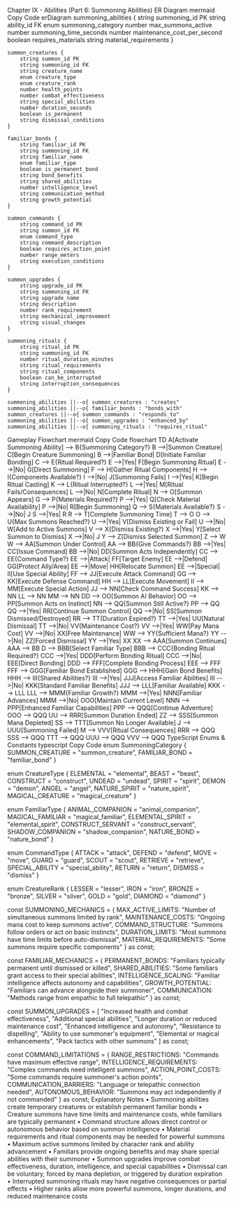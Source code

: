 Chapter IX - Abilities (Part 6: Summoning Abilities)
ER Diagram
mermaid
Copy Code
erDiagram
    summoning_abilities {
        string summoning_id PK
        string ability_id FK
        enum summoning_category
        number max_summons_active
        number summoning_time_seconds
        number maintenance_cost_per_second
        boolean requires_materials
        string material_requirements
    }
    
    summon_creatures {
        string summon_id PK
        string summoning_id FK
        string creature_name
        enum creature_type
        enum creature_rank
        number health_points
        number combat_effectiveness
        string special_abilities
        number duration_seconds
        boolean is_permanent
        string dismissal_conditions
    }
    
    familiar_bonds {
        string familiar_id PK
        string summoning_id FK
        string familiar_name
        enum familiar_type
        boolean is_permanent_bond
        string bond_benefits
        string shared_abilities
        number intelligence_level
        string communication_method
        string growth_potential
    }
    
    summon_commands {
        string command_id PK
        string summon_id FK
        enum command_type
        string command_description
        boolean requires_action_point
        number range_meters
        string execution_conditions
    }
    
    summon_upgrades {
        string upgrade_id PK
        string summoning_id FK
        string upgrade_name
        string description
        number rank_requirement
        string mechanical_improvement
        string visual_changes
    }
    
    summoning_rituals {
        string ritual_id PK
        string summoning_id FK
        number ritual_duration_minutes
        string ritual_requirements
        string ritual_components
        boolean can_be_interrupted
        string interruption_consequences
    }
    
    summoning_abilities ||--o{ summon_creatures : "creates"
    summoning_abilities ||--o{ familiar_bonds : "bonds_with"
    summon_creatures ||--o{ summon_commands : "responds_to"
    summoning_abilities ||--o{ summon_upgrades : "enhanced_by"
    summoning_abilities ||--o{ summoning_rituals : "requires_ritual"
Gameplay Flowchart
mermaid
Copy Code
flowchart TD
    A[Activate Summoning Ability] --> B{Summoning Category?}
    B -->|Summon Creature| C[Begin Creature Summoning]
    B -->|Familiar Bond| D[Initiate Familiar Bonding]
    C --> E{Ritual Required?}
    E -->|Yes| F[Begin Summoning Ritual]
    E -->|No| G[Direct Summoning]
    F --> H[Gather Ritual Components]
    H --> I{Components Available?}
    I -->|No| J[Summoning Fails]
    I -->|Yes| K[Begin Ritual Casting]
    K --> L{Ritual Interrupted?}
    L -->|Yes| M[Ritual Fails/Consequences]
    L -->|No| N[Complete Ritual]
    N --> O[Summon Appears]
    G --> P{Materials Required?}
    P -->|Yes| Q[Check Material Availability]
    P -->|No| R[Begin Summoning]
    Q --> S{Materials Available?}
    S -->|No| J
    S -->|Yes| R
    R --> T[Complete Summoning Time]
    T --> O
    O --> U{Max Summons Reached?}
    U -->|Yes| V[Dismiss Existing or Fail]
    U -->|No| W[Add to Active Summons]
    V --> X{Dismiss Existing?}
    X -->|Yes| Y[Select Summon to Dismiss]
    X -->|No| J
    Y --> Z[Dismiss Selected Summon]
    Z --> W
    W --> AA[Summon Under Control]
    AA --> BB{Give Commands?}
    BB -->|Yes| CC[Issue Command]
    BB -->|No| DD[Summon Acts Independently]
    CC --> EE{Command Type?}
    EE -->|Attack| FF[Target Enemy]
    EE -->|Defend| GG[Protect Ally/Area]
    EE -->|Move| HH[Relocate Summon]
    EE -->|Special| II[Use Special Ability]
    FF --> JJ[Execute Attack Command]
    GG --> KK[Execute Defense Command]
    HH --> LL[Execute Movement]
    II --> MM[Execute Special Action]
    JJ --> NN[Check Command Success]
    KK --> NN
    LL --> NN
    MM --> NN
    DD --> OO[Summon AI Behavior]
    OO --> PP[Summon Acts on Instinct]
    NN --> QQ{Summon Still Active?}
    PP --> QQ
    QQ -->|Yes| RR[Continue Summon Control]
    QQ -->|No| SS[Summon Dismissed/Destroyed]
    RR --> TT{Duration Expired?}
    TT -->|Yes| UU[Natural Dismissal]
    TT -->|No| VV{Maintenance Cost?}
    VV -->|Yes| WW[Pay Mana Cost]
    VV -->|No| XX[Free Maintenance]
    WW --> YY{Sufficient Mana?}
    YY -->|No| ZZ[Forced Dismissal]
    YY -->|Yes| XX
    XX --> AAA[Summon Continues]
    AAA --> BB
    D --> BBB[Select Familiar Type]
    BBB --> CCC{Bonding Ritual Required?}
    CCC -->|Yes| DDD[Perform Bonding Ritual]
    CCC -->|No| EEE[Direct Bonding]
    DDD --> FFF[Complete Bonding Process]
    EEE --> FFF
    FFF --> GGG[Familiar Bond Established]
    GGG --> HHH[Gain Bond Benefits]
    HHH --> III{Shared Abilities?}
    III -->|Yes| JJJ[Access Familiar Abilities]
    III -->|No| KKK[Standard Familiar Benefits]
    JJJ --> LLL[Familiar Available]
    KKK --> LLL
    LLL --> MMM{Familiar Growth?}
    MMM -->|Yes| NNN[Familiar Advances]
    MMM -->|No| OOO[Maintain Current Level]
    NNN --> PPP[Enhanced Familiar Capabilities]
    PPP --> QQQ[Continue Adventure]
    OOO --> QQQ
    UU --> RRR[Summon Duration Ended]
    ZZ --> SSS[Summon Mana Depleted]
    SS --> TTT[Summon No Longer Available]
    J --> UUU[Summoning Failed]
    M --> VVV[Ritual Consequences]
    RRR --> QQQ
    SSS --> QQQ
    TTT --> QQQ
    UUU --> QQQ
    VVV --> QQQ
TypeScript Enums & Constants
typescript
Copy Code
enum SummoningCategory {
  SUMMON_CREATURE = "summon_creature",
  FAMILIAR_BOND = "familiar_bond"
}

enum CreatureType {
  ELEMENTAL = "elemental",
  BEAST = "beast",
  CONSTRUCT = "construct",
  UNDEAD = "undead",
  SPIRIT = "spirit",
  DEMON = "demon",
  ANGEL = "angel",
  NATURE_SPIRIT = "nature_spirit",
  MAGICAL_CREATURE = "magical_creature"
}

enum FamiliarType {
  ANIMAL_COMPANION = "animal_companion",
  MAGICAL_FAMILIAR = "magical_familiar",
  ELEMENTAL_SPIRIT = "elemental_spirit",
  CONSTRUCT_SERVANT = "construct_servant",
  SHADOW_COMPANION = "shadow_companion",
  NATURE_BOND = "nature_bond"
}

enum CommandType {
  ATTACK = "attack",
  DEFEND = "defend",
  MOVE = "move",
  GUARD = "guard",
  SCOUT = "scout",
  RETRIEVE = "retrieve",
  SPECIAL_ABILITY = "special_ability",
  RETURN = "return",
  DISMISS = "dismiss"
}

enum CreatureRank {
  LESSER = "lesser",
  IRON = "iron",
  BRONZE = "bronze",
  SILVER = "silver",
  GOLD = "gold",
  DIAMOND = "diamond"
}

const SUMMONING_MECHANICS = {
  MAX_ACTIVE_LIMITS: "Number of simultaneous summons limited by rank",
  MAINTENANCE_COSTS: "Ongoing mana cost to keep summons active",
  COMMAND_STRUCTURE: "Summons follow orders or act on basic instincts",
  DURATION_LIMITS: "Most summons have time limits before auto-dismissal",
  MATERIAL_REQUIREMENTS: "Some summons require specific components"
} as const;

const FAMILIAR_MECHANICS = {
  PERMANENT_BONDS: "Familiars typically permanent until dismissed or killed",
  SHARED_ABILITIES: "Some familiars grant access to their special abilities",
  INTELLIGENCE_SCALING: "Familiar intelligence affects autonomy and capabilities",
  GROWTH_POTENTIAL: "Familiars can advance alongside their summoner",
  COMMUNICATION: "Methods range from empathic to full telepathic"
} as const;

const SUMMON_UPGRADES = [
  "Increased health and combat effectiveness",
  "Additional special abilities",
  "Longer duration or reduced maintenance cost",
  "Enhanced intelligence and autonomy",
  "Resistance to dispelling",
  "Ability to use summoner's equipment",
  "Elemental or magical enhancements",
  "Pack tactics with other summons"
] as const;

const COMMAND_LIMITATIONS = {
  RANGE_RESTRICTIONS: "Commands have maximum effective range",
  INTELLIGENCE_REQUIREMENTS: "Complex commands need intelligent summons",
  ACTION_POINT_COSTS: "Some commands require summoner's action points",
  COMMUNICATION_BARRIERS: "Language or telepathic connection needed",
  AUTONOMOUS_BEHAVIOR: "Summons may act independently if not commanded"
} as const;
Explanatory Notes
• Summoning abilities create temporary creatures or establish permanent familiar bonds
• Creature summons have time limits and maintenance costs, while familiars are typically permanent
• Command structure allows direct control or autonomous behavior based on summon intelligence
• Material requirements and ritual components may be needed for powerful summons
• Maximum active summons limited by character rank and ability advancement
• Familiars provide ongoing benefits and may share special abilities with their summoner
• Summon upgrades improve combat effectiveness, duration, intelligence, and special capabilities
• Dismissal can be voluntary, forced by mana depletion, or triggered by duration expiration
• Interrupted summoning rituals may have negative consequences or partial effects
• Higher ranks allow more powerful summons, longer durations, and reduced maintenance costs